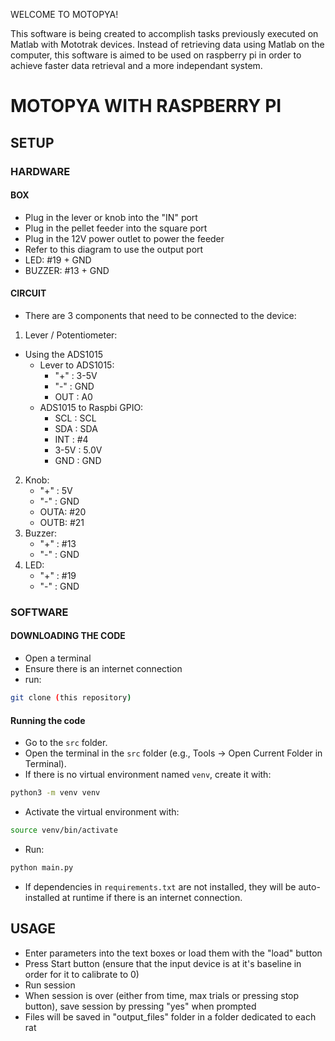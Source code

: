 WELCOME TO MOTOPYA!

This software is being created to accomplish tasks previously executed on Matlab with Mototrak devices. Instead of retrieving data using Matlab on the computer, this software is aimed to be used on raspberry pi in order to achieve faster data retrieval and a more independant system. 

# MOTOPYA WITH RASPBERRY PI
## SETUP
### HARDWARE
#### BOX
- Plug in the lever or knob into the "IN" port
- Plug in the pellet feeder into the square port
- Plug in the 12V power outlet to power the feeder
- Refer to this diagram to use the output port
- LED: #19 + GND
- BUZZER: #13 + GND
#### CIRCUIT
- There are 3 components that need to be connected to the device:
1. Lever / Potentiometer:
  - Using the ADS1015
	- Lever to ADS1015:
		- "+" : 3-5V
		- "-" : GND
		- OUT : A0
	- ADS1015 to Raspbi GPIO:
		- SCL : SCL
		- SDA : SDA
		- INT : #4
		- 3-5V : 5.0V
		- GND : GND
2. Knob:
    - "+" : 5V
    - "-" : GND
    - OUTA: #20
    - OUTB: #21
3. Buzzer:
    - "+" : #13
    - "-" : GND
4. LED:
    - "+" : #19
    - "-" : GND

### SOFTWARE
#### DOWNLOADING THE CODE
- Open a terminal
- Ensure there is an internet connection
- run:

```bash
git clone (this repository)
```

#### Running the code
- Go to the `src` folder.
- Open the terminal in the `src` folder (e.g., Tools -> Open Current Folder in Terminal).
- If there is no virtual environment named `venv`, create it with:

```bash
python3 -m venv venv
```

- Activate the virtual environment with:

```bash
source venv/bin/activate
```

- Run:

```bash
python main.py
```

- If dependencies in `requirements.txt` are not installed, they will be auto-installed at runtime if there is an internet connection.

## USAGE
- Enter parameters into the text boxes or load them with the "load" button
- Press Start button (ensure that the input device is at it's baseline in order for it to calibrate to 0)
- Run session
- When session is over (either from time, max trials or pressing stop button), save session by pressing "yes" when prompted
- Files will be saved in "output_files" folder in a folder dedicated to each rat
